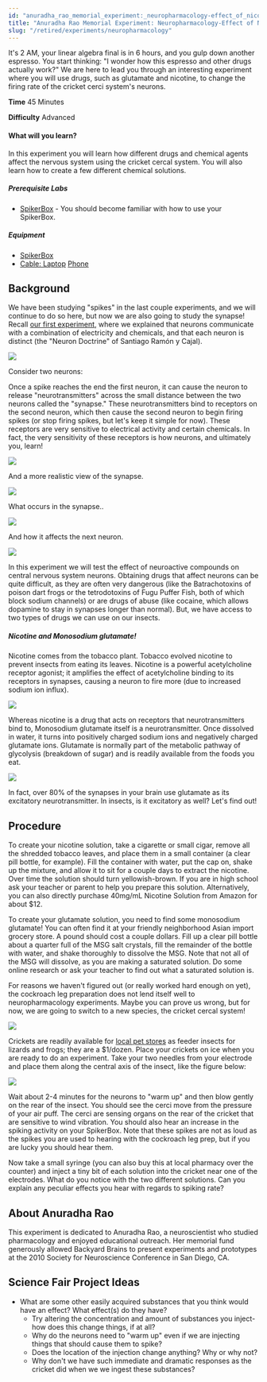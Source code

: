 ```yaml
---
id: "anuradha_rao_memorial_experiment:_neuropharmacology-effect_of_nicotine_and_msg_on_neurons"
title: "Anuradha Rao Memorial Experiment: Neuropharmacology-Effect of Nicotine and MSG on Neurons"
slug: "/retired/experiments/neuropharmacology"
---
```




It's 2 AM, your linear algebra final is in 6 hours, and you gulp down another
espresso. You start thinking: "I wonder how this espresso and other drugs
actually work?" We are here to lead you through an interesting experiment
where you will use drugs, such as glutamate and nicotine, to change the firing
rate of the cricket cerci system's neurons.

**Time**  45 Minutes

**Difficulty**  Advanced

#### What will you learn?

In this experiment you will learn how different drugs and chemical agents
affect the nervous system using the cricket cercal system. You will also learn
how to create a few different chemical solutions.

##### Prerequisite Labs

* [SpikerBox](./ratecoding.md) - You should become familiar with how to use your SpikerBox.

##### Equipment

* [SpikerBox](https://backyardbrains.com/products/spikerbox)
* [Cable: Laptop](https://backyardbrains.com/products/laptopcable) [Phone](https://backyardbrains.com/products/smartphonecable)

## Background

We have been studying "spikes" in the last couple experiments, and we will
continue to do so here, but now we are also going to study the synapse! Recall
[our first experiment](https://backyardbrains.com/experiments/spikerbox),
where we explained that neurons communicate with a combination of electricity
and chemicals, and that each neuron is distinct (the "Neuron Doctrine" of
Santiago Ramón y Cajal).

[ ![](./img/cajalgolgi_web.jpg)](./img/cajalgolgi_web.jpg)

Consider two neurons:

Once a spike reaches the end the first neuron, it can cause the neuron to
release "neurotransmitters" across the small distance between the two neurons
called the "synapse." These neurotransmitters bind to receptors on the second
neuron, which then cause the second neuron to begin firing spikes (or stop
firing spikes, but let's keep it simple for now). These receptors are very
sensitive to electrical activity and certain chemicals. In fact, the very
sensitivity of these receptors is how neurons, and ultimately you, learn!

[ ![](./img/Exp1_fig3.jpeg)](./img/Exp1_fig3.jpeg)

And a more realistic view of the synapse.

[ ![](./img/NeuronAnatomy_web.jpg)](./img/NeuronAnatomy_web.jpg)

What occurs in the synapse..

[ ![](./img/Synapse_web.jpg)](./img/Synapse_web.jpg)

And how it affects the next neuron.

[ ![](./img/Integration.jpg)](./img/Integration.jpg)

In this experiment we will test the effect of neuroactive compounds on central
nervous system neurons. Obtaining drugs that affect neurons can be quite
difficult, as they are often very dangerous (like the Batrachotoxins of poison
dart frogs or the tetrodotoxins of Fugu Puffer Fish, both of which block
sodium channels) or are drugs of abuse (like cocaine, which allows dopamine to
stay in synapses longer than normal). But, we have access to two types of
drugs we can use on our insects.

##### Nicotine and Monosodium glutamate!

Nicotine comes from the tobacco plant. Tobacco evolved nicotine to prevent
insects from eating its leaves. Nicotine is a powerful acetylcholine receptor
agonist; it amplifies the effect of acetylcholine binding to its receptors in
synapses, causing a neuron to fire more (due to increased sodium ion influx).

[ ![](./img/nicotine_web.jpg)](./img/nicotine_web.jpg)

Whereas nicotine is a drug that acts on receptors that neurotransmitters bind
to, Monosodium glutamate itself is a neurotransmitter. Once dissolved in
water, it turns into positively charged sodium ions and negatively charged
glutamate ions. Glutamate is normally part of the metabolic pathway of
glycolysis (breakdown of sugar) and is readily available from the foods you
eat.

[ ![](./img/Exp_8_GlutamateV2.jpeg)](./img/Exp_8_GlutamateV2.jpeg)

In fact, over 80% of the synapses in your brain use glutamate as its
excitatory neurotransmitter. In insects, is it excitatory as well? Let's find
out!

## Procedure

To create your nicotine solution, take a cigarette or small cigar, remove all
the shredded tobacco leaves, and place them in a small container (a clear pill
bottle, for example). Fill the container with water, put the cap on, shake up
the mixture, and allow it to sit for a couple days to extract the nicotine.
Over time the solution should turn yellowish-brown. If you are in high school
ask your teacher or parent to help you prepare this solution. Alternatively,
you can also directly purchase 40mg/mL Nicotine Solution from Amazon for about
$12.

To create your glutamate solution, you need to find some monosodium glutamate!
You can often find it at your friendly neighborhood Asian import grocery
store. A pound should cost a couple dollars. Fill up a clear pill bottle about
a quarter full of the MSG salt crystals, fill the remainder of the bottle with
water, and shake thoroughly to dissolve the MSG. Note that not all of the MSG
will dissolve, as you are making a saturated solution. Do some online research
or ask your teacher to find out what a saturated solution is.

For reasons we haven't figured out (or really worked hard enough on yet), the
cockroach leg preparation does not lend itself well to neuropharmacology
experiments. Maybe you can prove us wrong, but for now, we are going to switch
to a new species, the cricket cercal system!

[ ![](./img/Exp_8_Cricket_new.png)](./img/Exp_8_Cricket_new.png)

Crickets are readily available for [local pet
stores](http://www.petco.com/product/12680/Live-Crickets.aspx) as feeder
insects for lizards and frogs; they are a $1/dozen. Place your crickets on ice
when you are ready to do an experiment. Take your two needles from your
electrode and place them along the central axis of the insect, like the figure
below:

[
![](./img/Exp_8_Cricket_electrodesV2.jpeg)](./img/Exp_8_Cricket_electrodesV2.jpeg)

Wait about 2-4 minutes for the neurons to "warm up" and then blow gently on
the rear of the insect. You should see the cerci move from the pressure of
your air puff. The cerci are sensing organs on the rear of the cricket that
are sensitive to wind vibration. You should also hear an increase in the
spiking activity on your SpikerBox. Note that these spikes are not as loud as
the spikes you are used to hearing with the cockroach leg prep, but if you are
lucky you should hear them.

Now take a small syringe (you can also buy this at local pharmacy over the
counter) and inject a tiny bit of each solution into the cricket near one of
the electrodes. What do you notice with the two different solutions. Can you
explain any peculiar effects you hear with regards to spiking rate?

## About Anuradha Rao

This experiment is dedicated to Anuradha Rao, a neuroscientist who studied
pharmacology and enjoyed educational outreach. Her memorial fund generously
allowed Backyard Brains to present experiments and prototypes at the 2010
Society for Neuroscience Conference in San Diego, CA.

## Science Fair Project Ideas

* What are some other easily acquired substances that you think would have an effect? What effect(s) do they have? 
  * Try altering the concentration and amount of substances you inject-how does this change things, if at all? 
  * Why do the neurons need to "warm up" even if we are injecting things that should cause them to spike? 
  * Does the location of the injection change anything? Why or why not? 
  * Why don't we have such immediate and dramatic responses as the cricket did when we we ingest these substances? 
